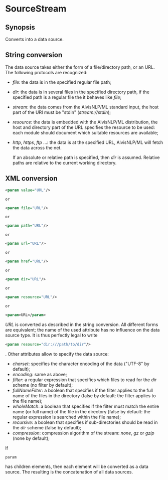 <h1 class="converter">SourceStream</h1>

## Synopsis

Converts into a data source.

## String conversion

The data source takes either the form of a file/directory path, or an URL. The following protocols are recognized:
  
* *file*: the data is in the specified regular file path;
* *dir*: the data is in several files in the specified directory path, if the specified path is a regular file the it behaves like *file*;
* *stream*: the data comes from the AlvisNLP/ML standard input, the host part of the URI must be "stdin" (*stream://stdin*);
* *resource*: the data is embedded with the AlvisNLP/ML distribution, the host and directory part of the URL specifies the resource to be used: each module should document which suitable resources are available;
* *http*, *https*, *ftp* ...: the data is at the specified URL, AlvisNLP/ML will fetch the data across the net.


  If an absolute or relative path is specified, then *dir* is assumed.
  Relative paths are relative to the current working directory.
  

## XML conversion



```xml
<param value="URL"/>
```


	or
	

```xml
<param file="URL"/>
```


	or
	

```xml
<param path="URL"/>
```


	or
	

```xml
<param url="URL"/>
```


	or
	

```xml
<param href="URL"/>
```


	or
	

```xml
<param dir="URL"/>
```


	or
	

```xml
<param resource="URL"/>
```


	or
	

```xml
<param>URL</param>
```

*URL* is converted as described in the string conversion.
	All different forms are equivalent; the name of the used attribute has no influence on the data source type.
	It is thus perfectly legal to write 

```xml
<param resource="dir:///path/to/dir"/>
```

.
	Other attributes allow to specify the data source:
	
* *charset*: specifies the character encoding of the data ("UTF-8" by default);
* *encoding*: same as above;
* *filter*: a regular expression that specifies which files to read for the *dir* scheme (no filter by default);
* *fullNameFilter*: a boolean that specifies if the filter applies to the full name of the files in the directory (false by default: the filter applies to the file name);
* *wholeMatch*: a boolean that specifies if the filter must match the entire name (or full name) of the file in the directory (false by default: the regular expression is searched within the file name);
* *recursive*: a boolean that specifies if sub-directories should be read in the *dir* scheme (false by default);
* *compression*: compression algorithm of the stream: *none*, *gz* or *gzip* (none by default);



If 

```xml
param
```

 has children elements, then each element will be converted as a data source. The resulting is the concatenation of all data sources.

